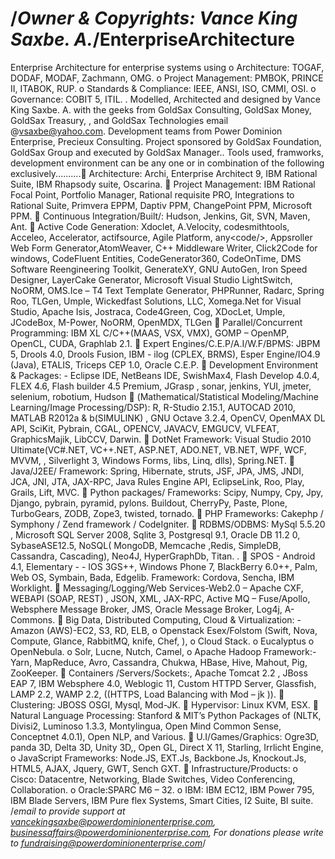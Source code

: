 /*Owner & Copyrights: Vance King Saxbe. A.*/EnterpriseArchitecture
======================

Enterprise Architecture for enterprise systems using o	Architecture: TOGAF, DODAF, MODAF, Zachmann, OMG. o	Project Management: PMBOK, PRINCE II, ITABOK, RUP. o	Standards &amp; Compliance: IEEE, ANSI, ISO, CMMI, OSI. o	Governance: COBIT 5, ITIL. . Modelled, Architected and designed by Vance King Saxbe. A. with the geeks from GoldSax Consulting, GoldSax Money, GoldSax Treasury, ,  and GoldSax Technologies email @vsaxbe@yahoo.com. Development teams from Power Dominion Enterprise, Precieux Consulting. Project sponsored by GoldSax Foundation, GoldSax Group and executed by GoldSax Manager.. Tools used, framworks, development environment can be any one or in combination of the following exclusively..........	Architecture: Archi, Enterprise Architect 9, IBM Rational Suite, IBM Rhapsody suite, Oscarina.  	Project Management: IBM Rational Focal Point, Portfolio Manager, Rational requisite PRO, Integrations to Rational Suite, Primvera EPPM, Daptiv PPM, ChangePoint PPM, Microsoft PPM.  	Continuous Integration/Built/: Hudson, Jenkins, Git, SVN, Maven, Ant.  	Active Code Generation: Xdoclet, A.Velocity, codesmithtools, Acceleo, Accelerator, actifsource, Agile Platform, any&lt;code/>, Appsroller Web Form Generator,AtomWeaver, C++ Middleware Writer, Click2Code for windows, CodeFluent Entities, CodeGenerator360, CodeOnTime, DMS Software Reengineering Toolkit, GenerateXY, GNU AutoGen, Iron Speed Designer, LayerCake Generator, Microsoft Visual Studio LightSwitch, NoORM, OMS.Ice – T4 Text Template Generator, PHPRunner, Radarc, Spring Roo, TLGen, Umple, Wickedfast Solutions, LLC, Xomega.Net for Visual Studio, Apache Isis, Jostraca, Code4Green, Cog, XDocLet, Umple, JCodeBox, M-Power, NoORM, OpenMDX, TLGen  	Parallel/Concurrent Programming: IBM XL C/C++(MAAS, VSX, VMX), GOMP – OpenMP, OpenCL, CUDA, Graphlab 2.1.  	Expert Engines/C.E.P/A.I/W.F/BPMS:  JBPM 5, Drools 4.0, Drools Fusion, IBM - ilog (CPLEX, BRMS), Esper Engine/IO4.9 (Java), ETALIS, Triceps CEP 1.0, Oracle C.E.P.  	Development Environment &amp; Packages: - Eclipse IDE, NetBeans IDE, SwishMax4, Flash Develop 4.0.4,  FLEX 4.6, Flash builder 4.5 Premium, JGrasp , sonar, jenkins, YUI, jmeter, selenium, robotium, Hudson  	(Mathematical/Statistical Modeling/Machine Learning/Image Processing/DSP): R, R-Studio 2.15.1, AUTOCAD 2010, MATLAB R2012a &amp; b(SIMULINK) , GNU Octave 3.2.4, OpenCV, OpenMAX DL API, SciKit, Pybrain, CGAL, OPENCV, JAVACV, EMGUCV, VLFEAT, GraphicsMajik, LibCCV, Darwin.  	DotNet Framework: Visual Studio 2010 Ultimate(VC#.NET, VC++.NET, ASP.NET, ADO.NET, VB.NET, WPF, WCF, MVVM, , Silverlight 3, Windows Forms, libs, Linq, dlls), Spring.NET.  	Java/J2EE/ Framework: Spring, Hibernate, struts, JSF, JPA, JMS, JNDI, JCA, JNI,  JTA, JAX-RPC, Java Rules Engine API, EclipseLink, Roo, Play, Grails, Lift, MVC.  	Python packages/ Frameworks: Scipy, Numpy, Cpy, Jpy, Django, pybrain, pyramid, pylons. Buildout, CherryPy, Paste, Plone, TurboGears, ZODB, Zope3, twisted, tornado.  	PHP Frameworks: Cakephp / Symphony / Zend framework / CodeIgniter.   	RDBMS/ODBMS: MySql 5.5.20 , Microsoft SQL Server 2008, Sqlite 3, Postgresql 9.1, Oracle DB 11.2 0,  SybaseASE12.5, NoSQL( MongoDB, Memcache ,Redis, SimpleDB, Cassandra, Cascading), Neo4J, HyperGraphDb, Titan. .  	SPOS - Android 4.1, Elementary - - IOS 3GS++, Windows Phone 7, BlackBerry 6.0++, Palm, Web OS, Symbain, Bada, Edgelib. Framework: Cordova, Sencha, IBM Worklight.  	Messaging/Logging/Web Services-Web2.0 – Apache CXF, WEBAPI (SOAP, REST) , JSON, XML, JAX-RPC, Active MQ – Fuse/Apollo, Websphere Message Broker, JMS, Oracle Message Broker, Log4j, A-Commons.  	Big Data, Distributed Computing, Cloud &amp; Virtualization: - Amazon (AWS)-EC2, S3, RD, ELB,   o	Openstack Esex/Folstom (Swift, Nova, Compute, Glance, RabbitMQ, knife, Chef, ),  o	Cloud Stack. o	Eucalyptus o	OpenNebula. o	Solr, Lucne, Nutch, Camel,  o	Apache Hadoop Framework:- Yarn, MapReduce, Avro, Cassandra, Chukwa, HBase, Hive, Mahout, Pig, ZooKeeper.  	Containers /Servers/Sockets:, Apache Tomcat 2.2 , JBoss EAP 7,  IBM Websphere 4.0, Weblogic 11, Custom HTTPD Server, Glassfish, LAMP 2.2, WAMP 2.2, ((HTTPS, Load Balancing with Mod – jk )).  	Clustering: JBOSS OSGI, Mysql, Mod-JK.   	Hypervisor: Linux KVM, ESX.   	Natural Language Processing: Stanford &amp; MIT’s Python Packages of (NLTK, Divisi2, Luminoso 1.3.3, Montylingua, Open Mind Common Sense, Conceptnet 4.0.1), Open NLP, and Various.   	U.I/Games/Graphics: Ogre3D, panda 3D, Delta 3D, Unity 3D,, Open GL, Direct X 11, Starling, Irrlicht Engine,   o	JavaScript Frameworks: Node.JS, EXT.Js, Backbone.Js, Knockout.Js, HTML5, AJAX, Jquery, GWT, Sench GXT.   	Infrastructure/Products: o	Cisco: Datacentre, Networking, Blade Switches, Video Conferencing, Collaboration. o	Oracle:SPARC M6 – 32. o	IBM: IBM EC12, IBM Power 795, IBM Blade Servers, IBM Pure flex Systems, Smart Cities, I2 Suite, BI  suite.
/*email to provide support at vancekingsaxbe@powerdominionenterprise.com, businessaffairs@powerdominionenterprise.com, For donations please write to fundraising@powerdominionenterprise.com*/